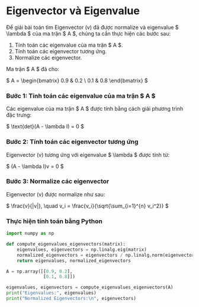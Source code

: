 # Eigenvector và Eigenvalue

Để giải bài toán tìm Eigenvector (v) đã được normalize và eigenvalue $ \lambda $ của ma trận $ A $, chúng ta cần thực hiện các bước sau:

1. Tính toán các eigenvalue của ma trận $ A $.
2. Tính toán các eigenvector tương ứng.
3. Normalize các eigenvector.

Ma trận $ A $ đã cho:

$ 
A = \begin{bmatrix}
0.9 & 0.2 \\
0.1 & 0.8 
\end{bmatrix} 
$

### Bước 1: Tính toán các eigenvalue của ma trận $ A $

Các eigenvalue của ma trận $ A $ được tính bằng cách giải phương trình đặc trưng:

$ 
\text{det}(A - \lambda I) = 0 
$

### Bước 2: Tính toán các eigenvector tương ứng

Eigenvector (v) tương ứng với eigenvalue $ \lambda $ được tính từ:

$ 
(A - \lambda I)v = 0 
$

### Bước 3: Normalize các eigenvector

Eigenvector (v) được normalize như sau:

$ 
\frac{v}{\|v\|}, \quad v_i = \frac{v_i}{\sqrt{\sum_{i=1}^{n} v_i^2}}
$

### Thực hiện tính toán bằng Python

```python
import numpy as np

def compute_eigenvalues_eigenvectors(matrix):
    eigenvalues, eigenvectors = np.linalg.eig(matrix)
    normalized_eigenvectors = eigenvectors / np.linalg.norm(eigenvectors, axis=0)
    return eigenvalues, normalized_eigenvectors

A = np.array([[0.9, 0.2],
              [0.1, 0.8]])

eigenvalues, eigenvectors = compute_eigenvalues_eigenvectors(A)
print("Eigenvalues:", eigenvalues)
print("Normalized Eigenvectors:\n", eigenvectors)
